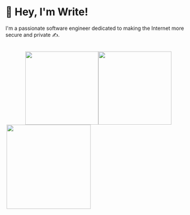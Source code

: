 # 👋 Hey, I'm Write!

I'm a passionate software engineer dedicated to making the Internet more secure and private ✍️.

<br />
<div style="display: flex; margin-left: 3px; flex-direction: row; align-items: center; justify-content: center;">
  <img src="https://letstrys-bloedboemmel.vercel.app/api/top-langs/?username=WriteNaN&theme=radical" height="200"/>
  <img src="https://spotify-recently-played-readme.vercel.app/api?user=oetz0jfc63v2n3c5u6dmfqt4d&unique=yes&count=3" height="200" />
</div>


<div style="display: flex; margin-left: 3px; flex-direction: inline;">
<img align="center" src="https://letstrys-bloedboemmel.vercel.app/api/?username=WriteNaN&show_icons=true&theme=radical" height="230"/>
</div>
